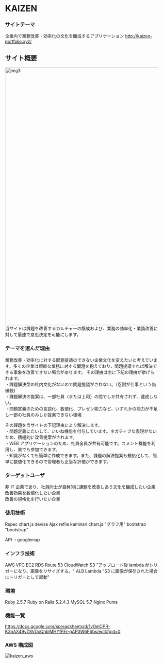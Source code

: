 # KAIZEN

### サイトテーマ

企業内で業務改善・効率化の文化を醸成するアプリケーション
http://kaizen-portfolio.xyz/

## サイト概要

<img width="848" alt="img3" src="https://user-images.githubusercontent.com/55015069/95005091-a0256680-062e-11eb-8834-88d0c7a62839.png">  
当サイトは課題を改善するカルチャーの醸成および、業務の効率化・業務改善に対して最速で意思決定を可能にします。

### テーマを選んだ理由

業務改善・効率化に対する問題提議のできない企業文化を変えたいと考えています。多くの企業は煩雑な業務に対する問題を抱えており、問題提議すれば解決できる事象を改善できない場合があります。
その理由は主に下記の理由が挙げられます。  
・課題解決型の社内文化がないので問題提議がされない。（忍耐が仕事という価値観)  
・課題解決の提案は、一部社員（または上司）の間でしか共有されず、達成しない。  
・問題定義のための言語化、数値化、プレゼン能力など、いずれかの能力が不足し一部の社員のみしか提案できない環境

その課題を当サイトの下記理由により解決します。  
・問題定義にたいして、いいね機能を付与しています。ネガティブな表現がないため、積極的に改善提案がされます。  
・WEB アプリケーションのため、社員全員が共有可能です。コメント機能を利用し、誰でも参加できます。  
・知識がなくても簡単に作成できます。また、課題の解決提案も規格化して、簡単に数値化できるので管理者も正当な評価ができます。

### ターゲットユーザ

非 IT 企業であり、社員同士が自発的に課題を改善しあう文化を醸成したい企業  
改善効果を数値化したい企業  
改善の規格化を行いたい企業

### 使用技術

Rspec
chart.js
devise
Ajax
refile
kaminari
chart.js "グラフ用"
bootstrap "bootstrap"

API
・googlemap

### インフラ技術

AWS
VPC
EC2
RDS
Route 53
CloudWatch
S3 "アップロード後 lambda がトリガーになり、画像をリサイズする。"
ALB
Lambda "S3 に画像が保存された場合にトリガーとして起動"

### 環境

Ruby 2.5.7
Ruby on Rails 5.2.4.3
MySQL 5.7
Nginx
Puma

### 機能一覧

https://docs.google.com/spreadsheets/d/1vOelOPR-K3nAX49vZ8VDxQhblMHYfFEr-gAP3W6F6bs/edit#gid=0

### AWS 構成図

![kaizen_aws](https://user-images.githubusercontent.com/55015069/95825796-6100bf00-0d6c-11eb-8ce1-20dc53fcb559.png)

